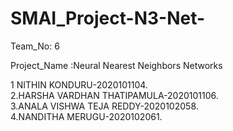 # SMAI_Project-N3-Net-

Team_No: 6

Project_Name :Neural Nearest Neighbors Networks

1 NITHIN KONDURU-2020101104.</br>
2.HARSHA VARDHAN THATIPAMULA-2020101106.</br>
3.ANALA VISHWA TEJA REDDY-2020102058.</br>
4.NANDITHA MERUGU-2020102061.</br>
